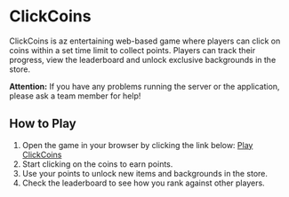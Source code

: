 # ClickCoins

ClickCoins is az entertaining web-based game where players can click on coins within a set time limit to collect points. Players can track their progress, view the leaderboard and unlock exclusive backgrounds in the store.

**Attention:** If you have any problems running the server or the application, please ask a team member for help!

## How to Play

1. Open the game in your browser by clicking the link below:
   [Play ClickCoins](https://clickcoins-0jcx.onrender.com)
2. Start clicking on the coins to earn points.
3. Use your points to unlock new items and backgrounds in the store.
4. Check the leaderboard to see how you rank against other players.
